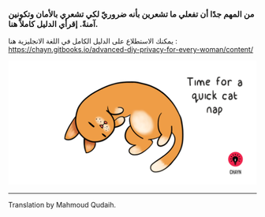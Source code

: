 ### من المهم جدًا أن تفعلي ما تشعرين بأنه ضروريّ لكي تشعري بالأمان وتكونين آمنةً. إقرأي الدليل كاملاً هنا.

يمكنك الاستطلاع على الدليل الكامل في اللغة الانجليزية هنا : [https://chayn.gitbooks.io/advanced-diy-privacy-for-every-woman/content/ ](https://www.gitbook.com/book/chayn/basic-diy-online-privacy/edit#)  


![](assets/Cat-nap--medium.gif)

---

Translation by Mahmoud Qudaih.


